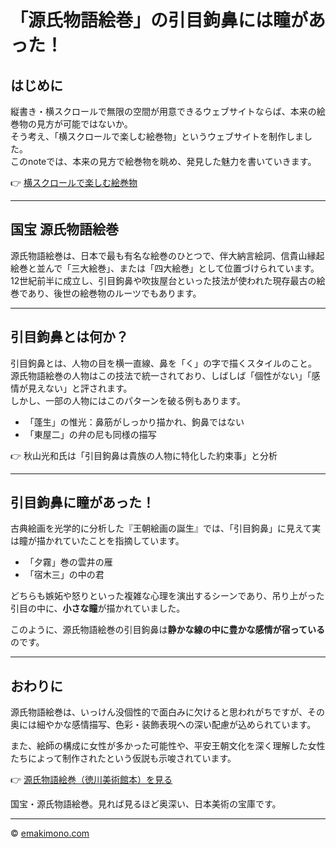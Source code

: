 # 「源氏物語絵巻」の引目鉤鼻には瞳があった！

## はじめに

縦書き・横スクロールで無限の空間が用意できるウェブサイトならば、本来の絵巻物の見方が可能ではないか。  
そう考え、「横スクロールで楽しむ絵巻物」というウェブサイトを制作しました。  
このnoteでは、本来の見方で絵巻物を眺め、発見した魅力を書いていきます。

👉 [横スクロールで楽しむ絵巻物](https://emakimono.com/)

---

## 国宝 源氏物語絵巻

源氏物語絵巻は、日本で最も有名な絵巻のひとつで、伴大納言絵詞、信貴山縁起絵巻と並んで「三大絵巻」、または「四大絵巻」として位置づけられています。  
12世紀前半に成立し、引目鉤鼻や吹抜屋台といった技法が使われた現存最古の絵巻であり、後世の絵巻物のルーツでもあります。

---

## 引目鉤鼻とは何か？

引目鉤鼻とは、人物の目を横一直線、鼻を「く」の字で描くスタイルのこと。  
源氏物語絵巻の人物はこの技法で統一されており、しばしば「個性がない」「感情が見えない」と評されます。  
しかし、一部の人物にはこのパターンを破る例もあります。

- 「蓬生」の惟光：鼻筋がしっかり描かれ、鉤鼻ではない  
- 「東屋二」の弁の尼も同様の描写

👉 秋山光和氏は「引目鉤鼻は貴族の人物に特化した約束事」と分析

---

## 引目鉤鼻に瞳があった！

古典絵画を光学的に分析した『王朝絵画の誕生』では、「引目鉤鼻」に見えて実は瞳が描かれていたことを指摘しています。

- 「夕霧」巻の雲井の雁  
- 「宿木三」の中の君

どちらも嫉妬や怒りといった複雑な心理を演出するシーンであり、吊り上がった引目の中に、**小さな瞳**が描かれていました。

このように、源氏物語絵巻の引目鉤鼻は**静かな線の中に豊かな感情が宿っている**のです。

---

## おわりに

源氏物語絵巻は、いっけん没個性的で面白みに欠けると思われがちですが、その奥には細やかな感情描写、色彩・装飾表現への深い配慮が込められています。

また、絵師の構成に女性が多かった可能性や、平安王朝文化を深く理解した女性たちによって制作されたという仮説も示唆されています。

👉 [源氏物語絵巻（徳川美術館本）を見る](https://emakimono.com/genjimonogatari-emaki-tokugawa)

国宝・源氏物語絵巻。見れば見るほど奥深い、日本美術の宝庫です。

---

© [emakimono.com](https://emakimono.com/)  
